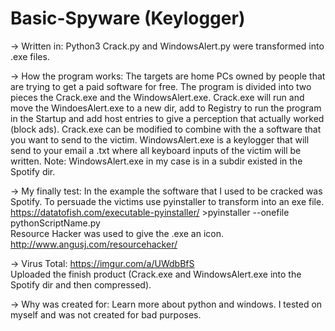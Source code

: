 # Basic-Spyware (Keylogger)

-> Written in:
Python3
Crack.py and WindowsAlert.py were transformed into .exe files.

-> How the program works:
The targets are home PCs owned by people that are trying to get a paid software for free.
The program is divided into two pieces the Crack.exe and the WindowsAlert.exe.
Crack.exe will run and move the WindoesAlert.exe to a new dir, add to Registry to run the program in the Startup and add host entries to give a perception that actually worked (block ads).
Crack.exe can be modified to combine with the a software that you want to send to the victim.
WindowsAlert.exe is a keylogger that will send to your email a .txt where all keyboard inputs of the victim will be written.
Note: WindowsAlert.exe in my case is in a subdir existed in the Spotify dir.


-> My finally test:
In the example the software that I used to be cracked was Spotify.
To persuade the victims use pyinstaller to transform into an exe file.                                     
https://datatofish.com/executable-pyinstaller/ >pyinstaller --onefile pythonScriptName.py                                                  
Resource Hacker was used to give the .exe an icon.
http://www.angusj.com/resourcehacker/


-> Virus Total:
https://imgur.com/a/UWdbBfS                                                                                                               
Uploaded the finish product (Crack.exe and WindowsAlert.exe into the Spotify dir and then compressed).


-> Why was created for:
Learn more about python and windows. I tested on myself and was not created for bad purposes.
